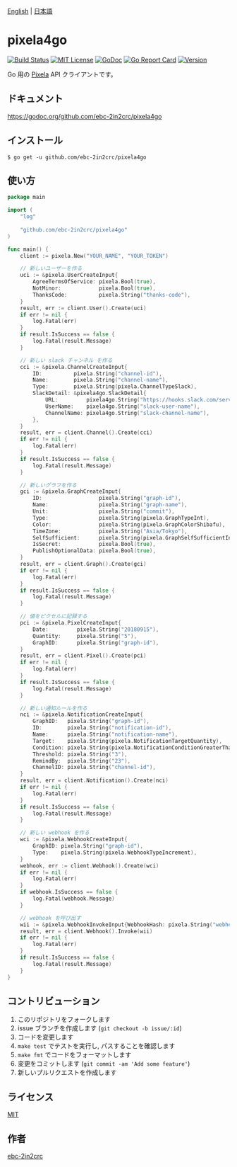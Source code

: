 [English](README.md) | [日本語](README_ja.md)

# pixela4go

[![Build Status](https://travis-ci.com/ebc-2in2crc/pixela4go.svg?branch=master)](https://travis-ci.com/ebc-2in2crc/pixela4go)
[![MIT License](http://img.shields.io/badge/license-MIT-blue.svg?style=flat)](LICENSE)
[![GoDoc](https://godoc.org/github.com/ebc-2in2crc/pixela4go?status.svg)](https://godoc.org/github.com/ebc-2in2crc/pixela4go)
[![Go Report Card](https://goreportcard.com/badge/github.com/ebc-2in2crc/pixela4go)](https://goreportcard.com/report/github.com/ebc-2in2crc/pixela4go)
[![Version](https://img.shields.io/github/release/ebc-2in2crc/pixela4go.svg?label=version)](https://img.shields.io/github/release/ebc-2in2crc/pixela4go.svg?label=version)

Go 用の [Pixela](https://pixe.la/) API クライアントです。

## ドキュメント

https://godoc.org/github.com/ebc-2in2crc/pixela4go

## インストール

```
$ go get -u github.com/ebc-2in2crc/pixela4go
```

## 使い方

```go
package main

import (
	"log"
	
	"github.com/ebc-2in2crc/pixela4go"
)

func main() {
	client := pixela.New("YOUR_NAME", "YOUR_TOKEN")

	// 新しいユーザーを作る
	uci := &pixela.UserCreateInput{
		AgreeTermsOfService: pixela.Bool(true),
		NotMinor:            pixela.Bool(true),
		ThanksCode:          pixela.String("thanks-code"),
	}
	result, err := client.User().Create(uci)
	if err != nil {
		log.Fatal(err)
	}
	if result.IsSuccess == false {
		log.Fatal(result.Message)
	}

	// 新しい slack チャンネル を作る
	cci := &pixela.ChannelCreateInput{
		ID:          pixela.String("channel-id"),
		Name:        pixela.String("channel-name"),
		Type:        pixela.String(pixela.ChannelTypeSlack),
		SlackDetail: &pixela4go.SlackDetail{
			URL:         pixela4go.String("https://hooks.slack.com/services/xxxx"),
			UserName:    pixela4go.String("slack-user-name"),
			ChannelName: pixela4go.String("slack-channel-name"),
		},
	}
	result, err = client.Channel().Create(cci)
	if err != nil {
		log.Fatal(err)
	}
	if result.IsSuccess == false {
		log.Fatal(result.Message)
	}

	// 新しいグラフを作る
	gci := &pixela.GraphCreateInput{
		ID:                  pixela.String("graph-id"),
		Name:                pixela.String("graph-name"),
		Unit:                pixela.String("commit"),
		Type:                pixela.String(pixela.GraphTypeInt),
		Color:               pixela.String(pixela.GraphColorShibafu),
		TimeZone:            pixela.String("Asia/Tokyo"),
		SelfSufficient:      pixela.String(pixela.GraphSelfSufficientIncrement),
		IsSecret:            pixela.Bool(true),
		PublishOptionalData: pixela.Bool(true),
	}
	result, err = client.Graph().Create(gci)
	if err != nil {
		log.Fatal(err)
	}
	if result.IsSuccess == false {
		log.Fatal(result.Message)
	}

	// 値をピクセルに記録する
	pci := &pixela.PixelCreateInput{
		Date:         pixela.String("20180915"),
		Quantity:     pixela.String("5"),
		GraphID:      pixela.String("graph-id"),
	}
	result, err = client.Pixel().Create(pci)
	if err != nil {
		log.Fatal(err)
	}
	if result.IsSuccess == false {
		log.Fatal(result.Message)
	}

	// 新しい通知ルールを作る
	nci := &pixela.NotificationCreateInput{
		GraphID:   pixela.String("graph-id"),
		ID:        pixela.String("notification-id"),
		Name:      pixela.String("notification-name"),
		Target:    pixela.String(pixela.NotificationTargetQuantity),
		Condition: pixela.String(pixela.NotificationConditionGreaterThan),
		Threshold: pixela.String("3"),
		RemindBy:  pixela.String("23"),
		ChannelID: pixela.String("channel-id"),
	}
	result, err = client.Notification().Create(nci)
	if err != nil {
		log.Fatal(err)
	}
	if result.IsSuccess == false {
		log.Fatal(result.Message)
	}

	// 新しい webhook を作る
	wci := &pixela.WebhookCreateInput{
		GraphID: pixela.String("graph-id"),
		Type:    pixela.String(pixela.WebhookTypeIncrement),
	}
	webhook, err := client.Webhook().Create(wci)
	if err != nil {
		log.Fatal(err)
	}
	if webhook.IsSuccess == false {
		log.Fatal(webhook.Message)
	}

	// webhook を呼び出す
	wii := &pixela.WebhookInvokeInput{WebhookHash: pixela.String("webhook-hash")}
	result, err = client.Webhook().Invoke(wii)
	if err != nil {
		log.Fatal(err)
	}
	if result.IsSuccess == false {
		log.Fatal(result.Message)
	}
}
```

## コントリビューション

1. このリポジトリをフォークします
2. issue ブランチを作成します (`git checkout -b issue/:id`)
3. コードを変更します
4. `make test` でテストを実行し, パスすることを確認します
5. `make fmt` でコードをフォーマットします
6. 変更をコミットします (`git commit -am 'Add some feature'`)
7. 新しいプルリクエストを作成します

## ライセンス

[MIT](https://github.com/ebc-2in2crc/pixela4go/blob/master/LICENSE)

## 作者

[ebc-2in2crc](https://github.com/ebc-2in2crc)

